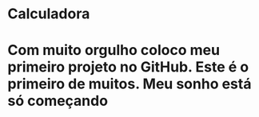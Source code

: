 # Calculadora
# Com muito orgulho coloco meu primeiro projeto no GitHub. Este é o primeiro de muitos. Meu sonho está só começando
